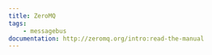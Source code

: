```yaml
---
title: ZeroMQ
tags:
    - messagebus
documentation: http://zeromq.org/intro:read-the-manual
---
```

